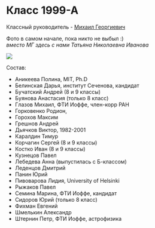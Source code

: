 <!--?title Класс 1999-А -->

# Класс 1999-А

Классный руководитель - [Михаил Георгиевич](/people/mgivanov/index.html)

Фото в самом начале, пока никто не выбыл :)  
_вместо МГ здесь с нами Татьяна Николаевна Иванова_

<div class="row">
  <div class="col-xl-6 offset-xl-3 col-sm-12">
    <img src="https://pths-archive.github.io/static/img/classes/1999a/all-at-beginning.jpg" class="img-fluid"/>
  </div>
</div>

Состав:

- Аникеева Полина, MIT, Ph.D
- Белинская Дарья, институт Сеченова, кандидат
- Бучатский Андрей (8 и 9 классы)
- Буянова Анастасия (только 8 класс)
- Глазов Михаил, ФТИ Иоффе, член-корр РАН
- Горковенко Родион, 
- Горохов Максим
- Грешнов Андрей
- Дьячков Виктор, 1982-2001
- Каралдин Тимур
- Корчагин Сергей (8 и 9 классы)
- Костко Иван (8 и 9 классы)
- Кузнецов Павел
- Лебедева Анна (выпустилась с Б-классом)
- Леденцов Дмитрий
- Панин Юрий
- Пивоварова Лидия, University of Helsinki
- Рыжаков Павел
- Семина Марина, ФТИ Иоффе, кандидат
- Сидоров Юрий (только 8 класс)
- Фихман Евгений
- Шмелькин Александр
- Штернин Петр, ФТИ Иоффе, астрофизика

